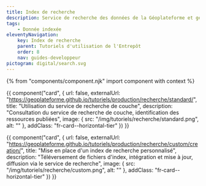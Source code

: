 ```yaml
---
title: Index de recherche
description: Service de recherche des données de la Géoplateforme et gestion des index customs
tags:
    - Donnée indexée
eleventyNavigation:
    key: Index de recherche
    parent: Tutoriels d'utilisation de l'Entrepôt
    order: 8
    nav: guides-developpeur
pictogram: digital/search.svg
---
```


{% from "components/component.njk" import component with context %}

<div class="fr-grid-row--gutters fr-mb-1w">

<div class="fr-col fr-col-md-12">

{{ component("card", {
    url: false,
    externalUrl: "https://geoplateforme.github.io/tutoriels/production/recherche/standard/",
    title: "Utilisation du service de recherche de couche",
    description: "Consultation du service de recherche de couche, identification des ressources publiées",
    image: {
        src: "/img/tutoriels/recherche/standard.png",
        alt: ""
    },
    addClass: "fr-card--horizontal-tier"
}) }}

</div>

<div class="fr-col fr-col-md-12">

{{ component("card", {
    url: false,
    externalUrl: "https://geoplateforme.github.io/tutoriels/production/recherche/custom/creation/",
    title: "Mise en place d'un index de recherche personnalisé",
    description: "Téléversement de fichiers d'index, intégration et mise à jour, diffusion via le service de recherche",
    image: {
        src: "/img/tutoriels/recherche/custom.png",
        alt: ""
    },
    addClass: "fr-card--horizontal-tier"
}) }}

</div>

</div>
